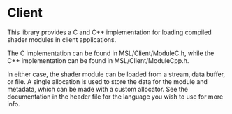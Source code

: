 # Client

This library provides a C and C++ implementation for loading compiled shader modules in client applications.

The C implementation can be found in MSL/Client/ModuleC.h, while the C++ implementation can be found in MSL/Client/ModuleCpp.h.

In either case, the shader module can be loaded from a stream, data buffer, or file. A single allocation is used to store the data for the module and metadata, which can be made with a custom allocator. See the documentation in the header file for the language you wish to use for more info.

